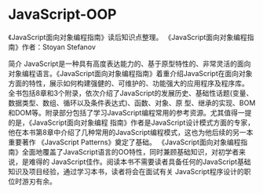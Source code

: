 # JavaScript-OOP
《JavaScript面向对象编程指南》读后知识点整理。
《JavaScript面向对象编程指南》作者：Stoyan Stefanov

简介
JavaScript是一种具有高度表达能力的、基于原型特性的、非常灵活的面向对象编程语言。《JavaScript面向对象编程指南》着重介绍JavaScript在面向对象方面的特性，展示如何构建强健的、可维护的、功能强大的应用程序及程序库。
全书包括8章和3个附录，依次介绍了JavaScript的发展历史、基础性话题(变量、数据类型、数组、循环以及条件表达式)、函数、对象、原 型、继承的实现、BOM和DOM等。附录部分包括了学习JavaScript编程常用的参考资源。尤其值得一提的是，《JavaScript面向对象编程 指南》作者是JavaScript设计模式方面的专家，他在本书第8章中介绍了几种常用的JavaScript编程模式，这也为他后续的另一本重要著作 《JavaScript Patterns》奠定了基础。
《JavaScript面向对象编程指南》全面地覆盖了JavaScript语言的OO特性，同时兼顾基础知识，对初学者来说，是难得的 JavaScript佳作。阅读本书不需要读者具备任何的JavaScript基础知识及项目经验，通过学习本书，读者将会在面试有关 JavaScript程序设计的职位时游刃有余。
